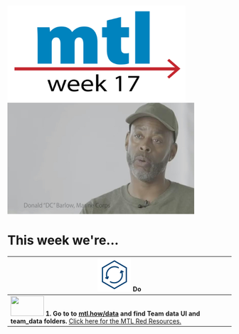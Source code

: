 
<!-- MTL Logo, HTML img tag -->
[<img src = "https://github.com/lzim/teampsd/blob/master/resources/title_slides_weeks/mtl_how_week17.png?raw=true"
     height = "215" width = "400">](https://github.com/lzim/mtl/blob/master/red/) 
[<img src="https://github.com/lzim/teampsd/blob/master/resources/vapor_team_youtube/barlow_vapor.jpg?raw=true" height="250" width="420">](https://mtl.how/vapor_wk17)   

# This week we're...

[<img src = "https://raw.githubusercontent.com/lzim/teampsd/master/resources/icons/do.png" height = "75" width = "75">](https://github.com/lzim/mtl/blob/master/blue/session03/s03_learner/mtl_session03_see.md) **Do** |
| --- |
| [<img src = "https://raw.githubusercontent.com/lzim/teampsd/master/resources/logos/mtl_how_data_sm.png" height = "45" width = "75">](http://mtl.how/data) **1. Go to to [mtl.how/data](https://mtl.how/data) and find Team data UI and team_data folders.** [Click here for the MTL Red Resources.](https://github.com/lzim/mtl/blob/master/red/)|
